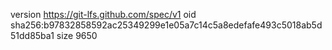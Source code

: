 version https://git-lfs.github.com/spec/v1
oid sha256:b97832858592ac25349299e1e05a7c14c5a8edefafe493c5018ab5d51dd85ba1
size 9650
